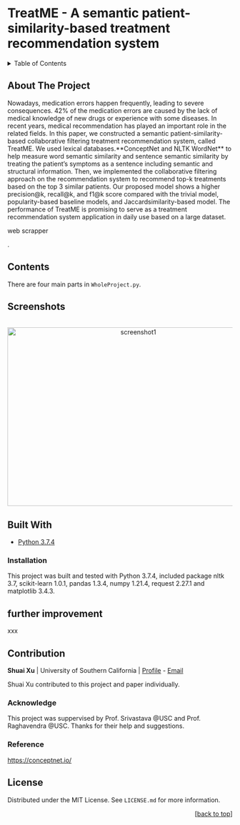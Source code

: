 <div id="top"></div>

# TreatME - A semantic patient-similarity-based treatment recommendation system


<!-- TABLE OF CONTENTS -->
<details>
  <summary>Table of Contents</summary>
  <ol>
    <li><a href="#about-the-project">About The Project</a></li>
    <li><a href="#contents">Contents</a></li>
    <li><a href="#screenshots">Screenshots</a></li>
    <li><a href="#built-with">Built With</a></li>
      <ul>
          <li><a href="#installation">Installation</a></li>
      </ul>
    <li><a href="#author">Author</a></li>
    <li><a href="#license">License</a></li>
  </ol>
</details>

## About The Project
<!--介绍论文--> Nowadays, medication errors happen frequently, leading to severe consequences. 42% of the medication errors are caused by the lack of medical knowledge of new drugs or experience with some diseases. In recent years, medical recommendation has played an important role in the related fields. In this paper, we constructed a semantic patient-similarity-based collaborative filtering treatment recommendation system, called TreatME. We used lexical databases.**ConceptNet and NLTK WordNet** to help measure word semantic similarity and sentence semantic similarity by treating the patient’s symptoms as a sentence including semantic and structural information. Then, we implemented the collaborative filtering approach on the recommendation system to recommend top-k treatments based on the top 3 similar patients. Our proposed model shows a higher precision@k, recall@k, and f1@k score compared with the trivial model, popularity-based baseline models, and Jaccardsimilarity-based model. The performance of TreatME is promising to serve as a treatment recommendation system application in daily use based on a large dataset.


web scrapper
<!--引用算法和论文-->. 

## Contents
There are four main parts in `WholeProject.py`. 



## Screenshots
<br />
<div align="center">
  <img src="screenshots/screenshot1.png" alt="screenshot1" width="570" height="400">
</div>


## Built With
- [Python 3.7.4](https://www.python.org/downloads/release/python-374/)


### Installation
This project was built and tested with Python 3.7.4, included package nltk 3.7, scikit-learn 1.0.1, pandas 1.3.4, numpy 1.21.4, request 2.27.1 and matplotlib 3.4.3.


## further improvement

xxx


## Contribution

**Shuai Xu** | University of Southern California | [Profile](https://github.com/sxu75374) - <a href="mailto:imshuaixu@gmail.com?subject=Nice to meet you!&body=Hi Shuai!">Email</a>

Shuai Xu contributed to this project and paper individually.

### Acknowledge

This project was suppervised by Prof. Srivastava @USC and Prof. Raghavendra @USC. Thanks for their help and suggestions.

### Reference

https://conceptnet.io/

<!-- LICENSE -->
## License

Distributed under the MIT License. See `LICENSE.md` for more information.

<p align="right">[<a href="#top">back to top</a>]</p>

